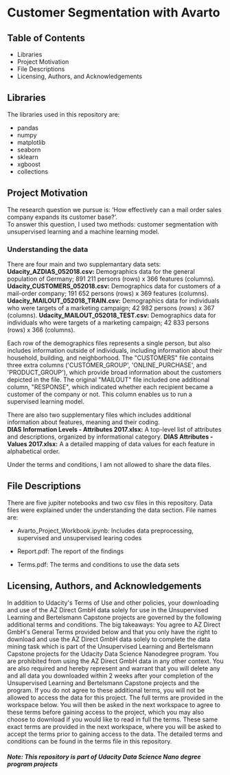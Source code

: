 # Customer Segmentation with Avarto

## Table of Contents
* Libraries
* Project Motivation
* File Descriptions
* Licensing, Authors, and Acknowledgements

## Libraries
The libraries used in this repository are:
* pandas
* numpy
* matplotlib
* seaborn
* sklearn
* xgboost
* collections


## Project Motivation
The research question we pursue is:
 ‘How effectively can a mail order sales company expands its customer base?’.  
 To answer this question, I used two methods: customer segmentation with unsupervised learning and a machine learning model.

### Understanding the data
There are four main and two supplemantary data sets:  
**Udacity_AZDIAS_052018.csv:** Demographics data for the general population of Germany; 891 211 persons (rows) x 366 features (columns). 
**Udacity_CUSTOMERS_052018.csv:** Demographics data for customers of a mail-order company; 191 652 persons (rows) x 369 features (columns). 
**Udacity_MAILOUT_052018_TRAIN.csv:** Demographics data for individuals who were targets of a marketing campaign; 42 982 persons (rows) x 367 (columns). 
**Udacity_MAILOUT_052018_TEST.csv:** Demographics data for individuals who were targets of a marketing campaign; 42 833 persons (rows) x 366 (columns). 

Each row of the demographics files represents a single person, but also includes information outside of individuals, including information about their household, building, and neighborhood. The "CUSTOMERS" file contains three extra columns ('CUSTOMER_GROUP', 'ONLINE_PURCHASE', and 'PRODUCT_GROUP'), which provide broad information about the customers depicted in the file. The original "MAILOUT" file included one additional column, "RESPONSE", which indicated whether each recipient became a customer of the company or not. This column enables us to run a supervised learning model.

There are also two supplementary files which includes additional information about features, meaning and their coding.  
**DIAS Information Levels - Attributes 2017.xlsx:** A top-level list of attributes and descriptions, organized by informational category. 
**DIAS Attributes - Values 2017.xlsx:** A a detailed mapping of data values for each feature in alphabetical order.

Under the terms and conditions, I am not allowed to share the data files.

## File Descriptions
There are five jupiter notebooks and two csv files in this repository. Data files were explained under the understanding the data section. File names are:

* Avarto_Project_Workbook.ipynb: Includes data preprocessing, supervised and unsupervised learing codes

* Report.pdf: The report of the findings

* Terms.pdf:  The terms and conditions to use the data sets


## Licensing, Authors, and Acknowledgements
In addition to Udacity's Terms of Use and other policies, your downloading and use of the AZ Direct GmbH data solely for use in the Unsupervised Learning and Bertelsmann Capstone projects are governed by the following additional terms and conditions. The big takeaways:
You agree to AZ Direct GmbH's General Terms provided below and that you only have the right to download and use the AZ Direct GmbH data solely to complete the data mining task which is part of the Unsupervised Learning and Bertelsmann Capstone projects for the Udacity Data Science Nanodegree program.
You are prohibited from using the AZ Direct GmbH data in any other context.
You are also required and hereby represent and warrant that you will delete any and all data you downloaded within 2 weeks after your completion of the Unsupervised Learning and Bertelsmann Capstone projects and the program.
If you do not agree to these additional terms, you will not be allowed to access the data for this project.
The full terms are provided in the workspace below. You will then be asked in the next workspace to agree to these terms before gaining access to the project, which you may also choose to download if you would like to read in full the terms.
These same exact terms are provided in the next workspace, where you will be asked to accept the terms prior to gaining access to the data.
The detailed terms and conditions can be found in the terms file in this repository.

##### Note: This repository is part of Udacity Data Science Nano degree program projects
